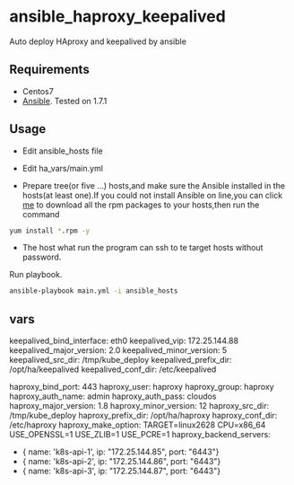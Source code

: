 # ansible_haproxy_keepalived
Auto deploy HAproxy and keepalived by ansible

## Requirements
- Centos7
- [Ansible](http://docs.ansible.com/intro_installation.html). Tested on 1.7.1 


## Usage

- Edit ansible_hosts file
- Edit ha_vars/main.yml

- Prepare tree(or five ...) hosts,and make sure the Ansible installed in the hosts(at least one).If you could not install Ansible on line,you can click [me](http:test.com) to download all the rpm packages to your hosts,then run the command
```bash
yum install *.rpm -y
```

- The host what run the program can ssh to te target hosts without password.


Run playbook.

```bash
ansible-playbook main.yml -i ansible_hosts
```

vars
---

keepalived_bind_interface: eth0
keepalived_vip: 172.25.144.88
keepalived_major_version: 2.0
keepalived_minor_version: 5
keepalived_src_dir: /tmp/kube_deploy
keepalived_prefix_dir: /opt/ha/keepalived
keepalived_conf_dir: /etc/keepalived

haproxy_bind_port: 443
haproxy_user: haproxy
haproxy_group: haproxy
haproxy_auth_name: admin
haproxy_auth_pass: cloudos
haproxy_major_version: 1.8
haproxy_minor_version: 12
haproxy_src_dir: /tmp/kube_deploy
haproxy_prefix_dir: /opt/ha/haproxy
haproxy_conf_dir: /etc/haproxy
haproxy_make_option: TARGET=linux2628 CPU=x86_64 USE_OPENSSL=1 USE_ZLIB=1 USE_PCRE=1
haproxy_backend_servers:
  - { name: 'k8s-api-1', ip: "172.25.144.85", port: "6443"}
  - { name: 'k8s-api-2', ip: "172.25.144.86", port: "6443"}
  - { name: 'k8s-api-3', ip: "172.25.144.87", port: "6443"}
